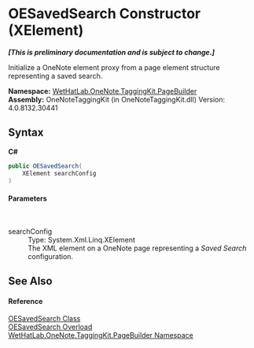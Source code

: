 # OESavedSearch Constructor (XElement)
 _**\[This is preliminary documentation and is subject to change.\]**_

Initialize a OneNote element proxy from a page element structure representing a saved search.

**Namespace:**&nbsp;<a href="56352230-71f2-f4b7-63a8-983965663af5">WetHatLab.OneNote.TaggingKit.PageBuilder</a><br />**Assembly:**&nbsp;OneNoteTaggingKit (in OneNoteTaggingKit.dll) Version: 4.0.8132.30441

## Syntax

**C#**<br />
``` C#
public OESavedSearch(
	XElement searchConfig
)
```


#### Parameters
&nbsp;<dl><dt>searchConfig</dt><dd>Type: System.Xml.Linq.XElement<br />The XML element on a OneNote page representing a _Saved Search_ configuration.</dd></dl>

## See Also


#### Reference
<a href="6f2e90b5-6143-e4fa-50c9-cd08fedf475d">OESavedSearch Class</a><br /><a href="778b16f5-6164-ff4a-1e54-cf0132941cd4">OESavedSearch Overload</a><br /><a href="56352230-71f2-f4b7-63a8-983965663af5">WetHatLab.OneNote.TaggingKit.PageBuilder Namespace</a><br />